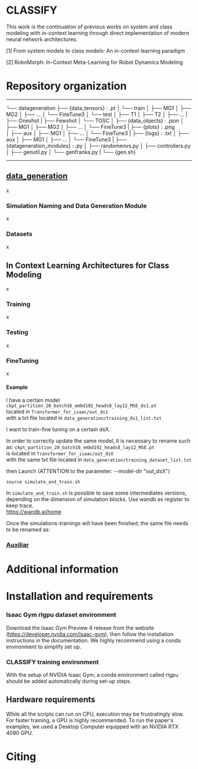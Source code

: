 # CLASSIFY 

This work is the continuation of previous works on system and class modeling with in-context learning through direct implementation of modern neural network architectures.

[1]	From system models to class models: An in-context learning paradigm


[2]	RoboMorph: In-Context Meta-Learning for Robot Dynamics Modeling

# Repository organization
***
└── datageneration
    ├── {data_tensors} : .pt
    │   └── train
    │       ├── MG1
    │       ├── MG2
    │       ├── ...
    │       └── FineTune3
    │   └── test
    │       ├── T1
    │       ├── T2
    │       ├── ...
    |       ├── Oneshot
    |       ├── Fewshot
    │       └── TOSC
    │
    ├── {data_objects} : .json
    │   ├── MG1
    │   ├── MG2
    │   ├── ...
    │   └── FineTune3
    |
    ├── {plots} : .png  
    │   ├── aux
    │   ├── MG1
    │   ├── ...
    │   └── FineTune3
    |
    ├── {logs} : .txt
    │   ├── aux
    │   ├── MG1
    │   ├── ...
    │   └── FineTune3
    |
    ├── {datageneration_modules} : .py
    │   ├── randomenvs.py
    │   ├── controllers.py
    │   ├── genutil.py
    │   └── genfranka.py
    |
    └── {gen.sh}
***

## [data_generation](data_generation)

x

### Simulation Naming and Data Generation Module

x

### Datasets

x

## In Context Learning Architectures for Class Modeling

x

### Training
 
x

### Testing

x

### FineTuning

x

#### Example
I have a certain model `ckpt_partition_20_batch16_embd192_heads8_lay12_MSE_ds1.pt`  
located in `Transformer_for_isaac/out_ds1`  
with a txt file located in `data_generation/training_ds1_list.txt`

I want to train-fine tuning on a certain dsX.

In order to correctly update the same model, it is necessary to rename such as:
`ckpt_partition_20_batch16_embd192_heads8_lay12_MSE.pt`  
is located in `Transformer_for_isaac/out_dsX`    
with the same txt file located in `data_generation/training_dataset_list.txt`  

then Launch (ATTENTION to the parameter: --model-dir "out_dsX")

```
source simulate_and_train.sh
```
In `simulate_and_train.sh` is possible to save some intermediates versions, depending on the dimension of simulation blocks.
Use wandb as register to keep trace.  
https://wandb.ai/home

Once the simulations-trainings will have been finished, the same file needs to be renamed as: 


### [Auxiliar](Auxiliar)

# Additional information

# Installation and requirements

### Isaac Gym rlgpu dataset environment

Download the Isaac Gym Preview 4 release from the website (https://developer.nvidia.com/isaac-gym), then follow the installation instructions in the documentation. We highly recommend using a conda environment to simplify set up. 

### CLASSIFY training environment

With the setup of NVIDIA Isaac Gym, a conda environment called rlgpu should be added automatically during set-up steps.

## Hardware requirements
While all the scripts can run on CPU, execution may be frustratingly slow. For faster training, a GPU is highly recommended.
To run the paper's examples, we used a Desktop Computer equipped with an NVIDIA RTX 4090 GPU.


# Citing
